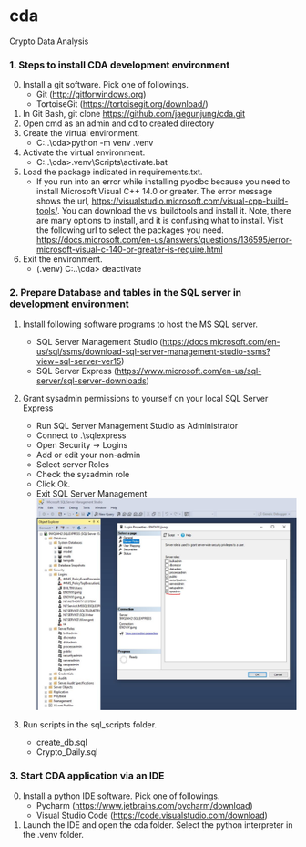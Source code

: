 # cda
Crypto Data Analysis

### 1. Steps to install CDA development environment
0. Install a git software. Pick one of followings.
    - Git (http://gitforwindows.org)
    - TortoiseGit (https://tortoisegit.org/download/)
1. In Git Bash, git clone https://github.com/jaegunjung/cda.git
2. Open cmd as an admin and cd to created directory
3. Create the virtual environment.
    - C:\..\cda>python -m venv .venv
4. Activate the virtual environment.
    - C:\..\cda>.venv\Scripts\activate.bat
5. Load the package indicated in requirements.txt.
    - If you run into an error while installing pyodbc because you need to install
   Microsoft Visual C++ 14.0 or greater. The error message shows the url,
   https://visualstudio.microsoft.com/visual-cpp-build-tools/.
   You can download the vs_buildtools and install it.
   Note, there are many options to install, and it is confusing what to install.
   Visit the following url to select the packages you need.
   https://docs.microsoft.com/en-us/answers/questions/136595/error-microsoft-visual-c-140-or-greater-is-require.html
6. Exit the environment.
    - (.venv) C:\..\cda> deactivate

### 2. Prepare Database and tables in the SQL server in development environment
1. Install following software programs to host the MS SQL server.
	- SQL Server Management Studio (https://docs.microsoft.com/en-us/sql/ssms/download-sql-server-management-studio-ssms?view=sql-server-ver15)
	- SQL Server Express (https://www.microsoft.com/en-us/sql-server/sql-server-downloads)
2. Grant sysadmin permissions to yourself on your local SQL Server Express
    - Run SQL Server Management Studio as Administrator
    - Connect to .\sqlexpress
    - Open Security -> Logins
    - Add or edit your non-admin
    - Select server Roles
    - Check the sysadmin role
    - Click Ok.
    - Exit SQL Server Management
    ![Sample result](readme_pics/Make_you_sysadmin_in_SQL_server.JPG)

3. Run scripts in the sql_scripts folder.
    - create_db.sql
    - Crypto_Daily.sql

### 3. Start CDA application via an IDE
0. Install a python IDE software. Pick one of followings.
    - Pycharm (https://www.jetbrains.com/pycharm/download)
    - Visual Studio Code (https://code.visualstudio.com/download)
1. Launch the IDE and open the cda folder. Select the python
   interpreter in the .venv folder.